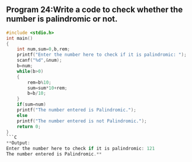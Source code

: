 ## Program 24:Write a code to check whether the number is palindromic or not.
```C
#include <stdio.h>
int main()
{
    int num,sum=0,b,rem;
    printf("Enter the number here to check if it is palindromic: ");
    scanf("%d",&num);
    b=num;
    while(b>0)
    {
        rem=b%10;
        sum=sum*10+rem;
        b=b/10;
    }
    if(sum=num)
    printf("The number entered is Palindromic.");
    else
    printf("The number entered is not Palindromic.");
    return 0;
}
```C
**Output:
Enter the number here to check if it is palindromic: 121
The number entered is Palindromic.**
